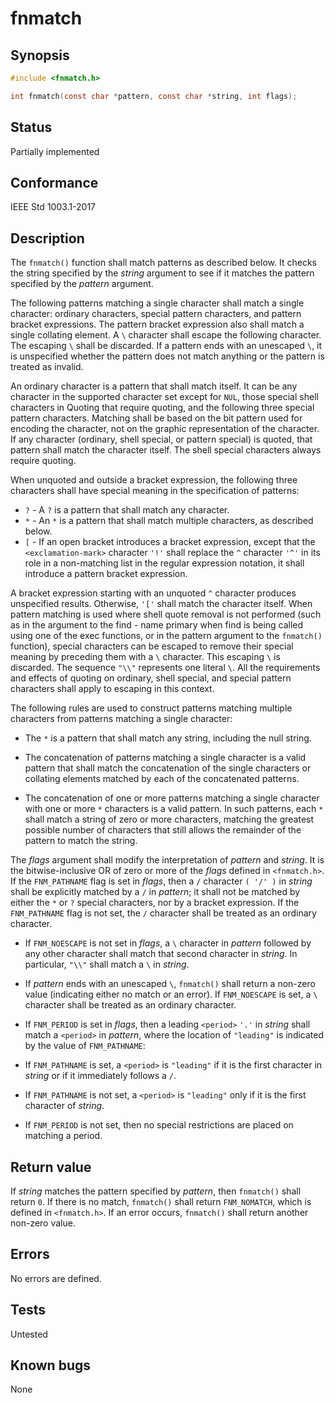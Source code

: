 # fnmatch

## Synopsis

```c
#include <fnmatch.h>

int fnmatch(const char *pattern, const char *string, int flags);
```

## Status

Partially implemented

## Conformance

IEEE Std 1003.1-2017

## Description

The `fnmatch()` function shall match patterns as described below. It checks the string specified by the _string_
argument to see if it matches the pattern specified by the _pattern_ argument.

The following patterns matching a single character shall match a single character: ordinary characters, special pattern
characters, and pattern bracket expressions. The pattern bracket expression also shall match a single collating element.
A `\` character shall escape the following character. The escaping `\` shall be discarded. If a
pattern ends with an unescaped `\`, it is unspecified whether the pattern does not match anything or the
pattern is treated as invalid.

An ordinary character is a pattern that shall match itself. It can be any character in the supported character set
except for `NUL`, those special shell characters in Quoting that require quoting, and the following three special
pattern characters. Matching shall be based on the bit pattern used for encoding the character, not on the graphic
representation of the character. If any character (ordinary, shell special, or pattern special) is quoted, that pattern
shall match the character itself. The shell special characters always require quoting.

When unquoted and outside a bracket expression, the following three characters shall have special meaning in the
specification of patterns:

* `?` - A `?` is a pattern that shall match any character.
* `*` - An `*` is a pattern that shall match multiple characters, as described below.
* `[` - If an open bracket introduces a bracket expression, except that the `<exclamation-mark>` character `'!'`
 shall replace the `^` character `'^'` in its role in a non-matching list in the regular expression
 notation, it shall introduce a pattern bracket expression.

 A bracket expression starting with an unquoted `^` character produces unspecified results. Otherwise, `'['`
 shall match the character itself. When pattern matching is used where shell quote removal is not performed (such as in
 the argument to the find - name primary when find is being called using one of the exec functions, or in the pattern
 argument to the `fnmatch()` function), special characters can be escaped to remove their special meaning by preceding
 them with a `\` character. This escaping `\` is discarded. The sequence `"\\"` represents one literal `\`. All the
 requirements and effects of quoting on ordinary, shell special, and special pattern characters shall apply to escaping
 in this context.

The following rules are used to construct patterns matching multiple characters from patterns matching a single
character:

* The `*` is a pattern that shall match any string, including the null string.

* The concatenation of patterns matching a single character is a valid pattern that shall match the concatenation of the
single characters or collating elements matched by each of the concatenated patterns.

* The concatenation of one or more patterns matching a single character with one or more `*` characters is a valid
pattern. In such patterns, each `*` shall match a string of zero or more characters, matching the greatest possible
number of characters that still allows the remainder of the pattern to match the string.

The _flags_ argument shall modify the interpretation of _pattern_ and _string_. It is the bitwise-inclusive OR of zero
or more of the _flags_ defined in `<fnmatch.h>`. If the `FNM_PATHNAME` flag is set in _flags_, then a `/` character
`( '/' )` in _string_ shall be explicitly matched by a `/` in _pattern_; it shall not be matched by either the `*` or
`?` special characters, nor by a bracket expression. If the `FNM_PATHNAME` flag is not set, the `/` character shall be
treated as an ordinary character.

* If `FNM_NOESCAPE` is not set in _flags_, a `\` character in _pattern_ followed by any other character shall match that
second character in _string_. In particular, `"\\"` shall match a `\` in _string_.

* If _pattern_ ends with an unescaped `\`, `fnmatch()` shall return a non-zero value (indicating either no match or an
error). If `FNM_NOESCAPE` is set, a `\` character shall be treated as an ordinary character.

* If `FNM_PERIOD` is set in _flags_, then a leading `<period>` `'.'` in _string_ shall match a `<period>` in
_pattern_, where the location of `"leading"` is indicated by the value of `FNM_PATHNAME`:

* If `FNM_PATHNAME` is set, a `<period>` is `"leading"` if it is the first character in _string_ or if it immediately
follows a `/`.

* If `FNM_PATHNAME` is not set, a `<period>` is `"leading"` only if it is the first character of _string_.

* If `FNM_PERIOD` is not set, then no special restrictions are placed on matching a period.

## Return value

If _string_ matches the pattern specified by _pattern_, then `fnmatch()` shall return `0`. If there is no match,
`fnmatch()` shall return `FNM_NOMATCH`, which is defined in `<fnmatch.h>`. If an error occurs, `fnmatch()` shall
return another non-zero value.

## Errors

No errors are defined.

## Tests

Untested

## Known bugs

None
